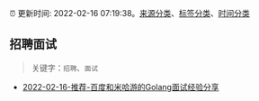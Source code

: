 :alarm_clock: 更新时间: 2022-02-16 07:19:38。[来源分类](../README.md)、[标签分类](../TAGS.md)、[时间分类](../TIMELINE.md)

## 招聘面试


> 关键字：`招聘`、`面试`



- [2022-02-16-推荐-百度和米哈游的Golang面试经验分享](https://toutiao.io/k/q0sox0k) 